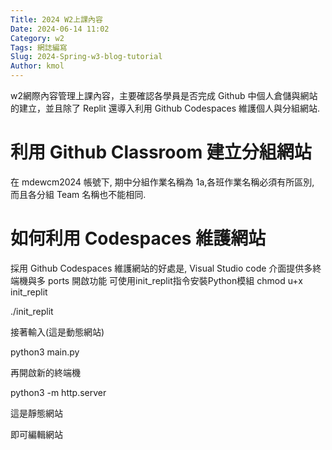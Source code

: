 ```yaml
---
Title: 2024 W2上課內容
Date: 2024-06-14 11:02
Category: w2
Tags: 網誌編寫
Slug: 2024-Spring-w3-blog-tutorial
Author: kmol
---
```


w2網際內容管理上課內容，主要確認各學員是否完成 Github 中個人倉儲與網站的建立，並且除了 Replit 還導入利用 Github Codespaces 維護個人與分組網站.

<!-- PELICAN_END_SUMMARY -->

# 利用 Github Classroom 建立分組網站
在 mdewcm2024 帳號下, 期中分組作業名稱為 1a,各班作業名稱必須有所區別, 而且各分組 Team 名稱也不能相同.

# 如何利用 Codespaces 維護網站
採用 Github Codespaces 維護網站的好處是, Visual Studio code 介面提供多終端機與多 ports 開啟功能
可使用init_replit指令安裝Python模組 chmod u+x init_replit

./init_replit

接著輸入(這是動態網站)

python3 main.py

再開啟新的終端機

python3 -m http.server

這是靜態網站

即可編輯網站